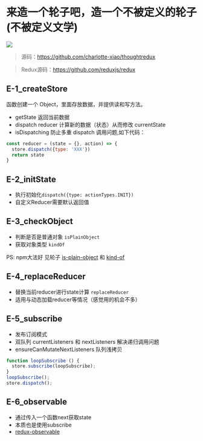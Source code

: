 # 来造一个轮子吧，造一个不被定义的轮子(不被定义文学)

![](https://p3-juejin.byteimg.com/tos-cn-i-k3u1fbpfcp/8708739b76f94e7e86b6825c7efac988~tplv-k3u1fbpfcp-zoom-1.image)

> 源码：https://github.com/charlotte-xiao/thoughtredux

> Redux源码：https://github.com/reduxjs/redux

## E-1_createStore

函数创建一个 Object，里面存放数据，并提供读和写方法。

- getState 返回当前数据
- dispatch reducer 计算新的数据（状态）从而修改 currentState
- isDispatching 防止多重 dispatch 调用问题,如下代码：

```javascript
const reducer = (state = {}, action) => {
  store.dispatch({type: 'XXX'})
  return state
}
```

## E-2_initState

- 执行初始化`dispatch({type: actionTypes.INIT})`
- 自定义Reducer需要默认返回值

## E-3_checkObject

- 判断是否是普通对象 `isPlainObject`
- 获取对象类型 `kindOf`

PS: npm大法好 见轮子 [is-plain-object](https://www.npmjs.com/package/is-plain-object) 和 [kind-of](https://www.npmjs.com/package/kind-of)

## E-4_replaceReducer

- 替换当前reducer进行state计算 `replaceReducer`
- 适用与动态加载reducer等情况（感觉用的机会不多）

## E-5_subscribe

- 发布订阅模式
- 双队列 currentListeners 和 nextListeners 解决递归调用问题
- ensureCanMutateNextListeners 队列浅拷贝

```javascript
function loopSubscribe () {
  store.subscribe(loopSubscribe);
}
loopSubscribe();
store.dispatch();
```
## E-6_observable

- 通过传入一个函数next获取state
- 本质也是使用subscribe
- [redux-observable](https://redux-observable.js.org/)

